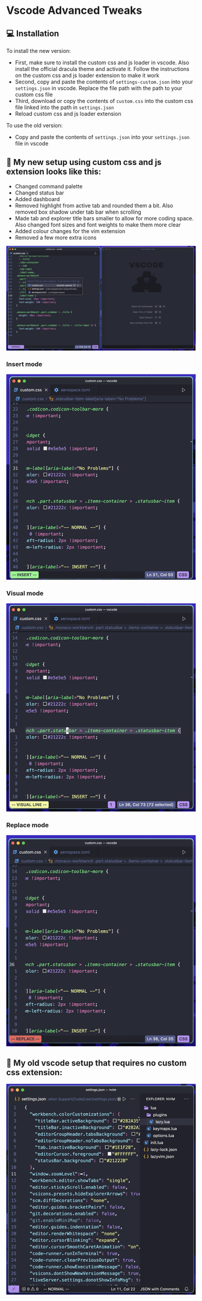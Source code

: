# Vscode Advanced Tweaks

## 💻 Installation
To install the new version:
- First, make sure to install the custom css and js loader in vscode. Also install the official dracula theme and activate it. Follow the instructions on the custom css and js loader extension to make it work
- Second, copy and paste the contents of `settings-custom.json` into your `settings.json` in vscode. Replace the file path with the path to your custom css file
- Third, download or copy the contents of `custom.css` into the custom css file linked into the path in `settings.json`
- Reload custom css and js loader extension

To use the old version:
- Copy and paste the contents of `settings.json` into your `settings.json` file in vscode


## 🎨 My new setup using custom css and js extension looks like this:
- Changed command palette
- Changed status bar
- Added dashboard
- Removed highlight from active tab and rounded them a bit. Also removed box shadow under tab bar when scrolling
- Made tab and explorer title bars smaller to allow for more coding space. Also changed font sizes and font weights to make them more clear
- Added colour changes for the vim extension
- Removed a few more extra icons 
  
![Picture of my new updated setup](assets/vscode-normal.jpg)

### Insert mode
![Picture of vscode in insert mode using vim extension](assets/vscode-insert.jpg)

### Visual mode
![Picture of vscode in visual mode using vim extension](assets/vscode-visual.jpg)

### Replace mode
![Picture of vscode in replace mode using vim extension](assets/vscode-replace.jpg)

## 👴 My old vscode setup that requires no custom css extension: 
![Picture of my setup](assets/vscode.setup.jpg)


